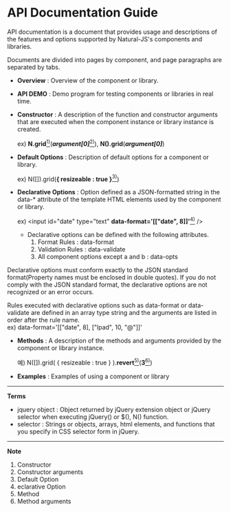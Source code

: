 API Documentation Guide
===

API documentation is a document that provides usage and descriptions of the features and options supported by Natural-JS's components and libraries.

Documents are divided into pages by component, and page paragraphs are separated by tabs.

* __Overview__ : Overview of the component or library.

* __API DEMO__ : Demo program for testing components or libraries in real time.

* __Constructor__ : A description of the function and constructor arguments that are executed when the component instance or library instance is created.

    ex) __N.grid__[<sup>1)</sup>](#fn1)(___argument[0]___[<sup>2)</sup>](#fn2)), __N().grid__(___argument[0]___)

* __Default Options__ : Description of default options for a component or library.

    ex) N([]).grid(__{ resizeable : true }__[<sup>3)</sup>](#fn3))

* __Declarative Options__ : Option defined as a JSON-formatted string in the data-* attribute of the template HTML elements used by the component or library.

    ex) &lt;input id="date" type="text" __data-format='[["date", 8]]'__[<sup>4)</sup>](#fn4) /&gt;

    * Declarative options can be defined with the following attributes.
        1. Format Rules : data-format
        2. Validation Rules : data-validate
        3. All component options except a and b : data-opts

<p class="alert">Declarative options must conform exactly to the JSON standard format(Property names must be enclosed in double quotes). If you do not comply with the JSON standard format, the declarative options are not recognized or an error occurs.</p>

<div class="alert">
    Rules executed with declarative options such as data-format or data-validate are defined in an array type string and the arguments are listed in order after the rule name.
    <div class="alert">ex) data-format='[["date", 8], ["lpad", 10, "@"]]'</div>
</div>

* __Methods__ : A description of the methods and arguments provided by the component or library instance.

    예) N([]).grid( { resizeable : true } ).__revert__[<sup>5)</sup>](#fn5)(__3__[<sup>6)</sup>](#fn6))

* __Examples__ : Examples of using a component or library

---

__Terms__
* jquery object : Object returned by jQuery extension object or jQuery selector when executing jQuery() or $(), N() function.
* selector : Strings or objects, arrays, html elements, and functions that you specify in CSS selector form in jQuery.

---

__Note__
1. <span id="fn1">Constructor</span>
2. <span id="fn2">Constructor arguments</span>
3. <span id="fn3">Default Option</span>
4. <span id="fn4">eclarative Option</span>
5. <span id="fn5">Method</span>
6. <span id="fn6">Method arguments</span>